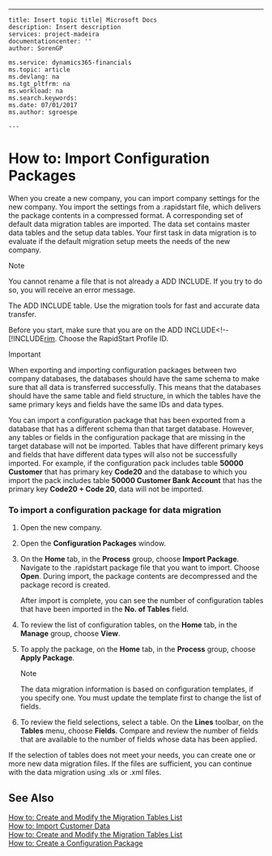 ---
    title: Insert topic title| Microsoft Docs
    description: Insert description
    services: project-madeira
    documentationcenter: ''
    author: SorenGP

    ms.service: dynamics365-financials
    ms.topic: article
    ms.devlang: na
    ms.tgt_pltfrm: na
    ms.workload: na
    ms.search.keywords:
    ms.date: 07/01/2017
    ms.author: sgroespe

    ---
# How to: Import Configuration Packages
When you create a new company, you can import company settings for the new company. You import the settings from a .rapidstart file, which delivers the package contents in a compressed format. A corresponding set of default data migration tables are imported. The data set contains master data tables and the setup data tables. Your first task in data migration is to evaluate if the default migration setup meets the needs of the new company.  
  
> [!NOTE]  
>  You cannot rename a file that is not already a ADD INCLUDE<!--[!INCLUDE[rim](../../includes/navnow_md.md)]-->. If you try to do so, you will receive an error message.  
  
 The ADD INCLUDE<!--[!INCLUDE[rim](../../includes/navnow_md.md)]--> table. Use the migration tools for fast and accurate data transfer.  
  
 Before you start, make sure that you are on the ADD INCLUDE<!--[!INCLUDE[rim](../../includes/how-to-change-role-centers.md). Choose the RapidStart Profile ID.  
  
> [!IMPORTANT]  
>  When exporting and importing configuration packages between two company databases, the databases should have the same schema to make sure that all data is transferred successfully. This means that the databases should have the same table and field structure, in which the tables have the same primary keys and fields have the same IDs and data types.  
>   
>  You can import a configuration package that has been exported from a database that has a different schema than that target database. However, any tables or fields in the configuration package that are missing in the target database will not be imported. Tables that have different primary keys and fields that have different data types will also not be successfully imported. For example, if the configuration pack includes table **50000 Customer** that has primary key **Code20** and the database to which you import the pack includes table **50000 Customer Bank Account** that has the primary key **Code20 \+ Code 20**, data will not be imported.  
  
### To import a configuration package for data migration  
  
1.  Open the new company.  
  
2.  Open the **Configuration Packages** window.  
  
3.  On the **Home** tab, in the **Process** group, choose **Import Package**. Navigate to the .rapidstart package file that you want to import. Choose **Open**. During import, the package contents are decompressed and the package record is created.  
  
     After import is complete, you can see the number of configuration tables that have been imported in the **No. of Tables** field.  
  
4.  To review the list of configuration tables, on the **Home** tab, in the **Manage** group, choose **View**.  
  
5.  To apply the package, on the **Home** tab, in the **Process** group, choose **Apply Package**.  
  
    > [!NOTE]  
    >  The data migration information is based on configuration templates, if you specify one. You must update the template first to change the list of fields.  
  
6.  To review the field selections, select a table. On the **Lines** toolbar, on the **Tables** menu, choose  **Fields**. Compare and review the number of fields that are available to the number of fields whose data has been applied.  
  
 If the selection of tables does not meet your needs, you can create one or more new data migration files. If the files are sufficient, you can continue with the data migration using .xls or .xml files.  
  
## See Also  
 [How to: Create and Modify the Migration Tables List](../FullExperience/how-to-create-and-modify-the-migration-tables-list.md)   
 [How to: Import Customer Data](../FullExperience/how-to-import-customer-data.md)   
 [How to: Create and Modify the Migration Tables List](../FullExperience/how-to-create-and-modify-the-migration-tables-list.md)   
 [How to: Create a Configuration Package](../FullExperience/how-to-create-a-configuration-package.md)